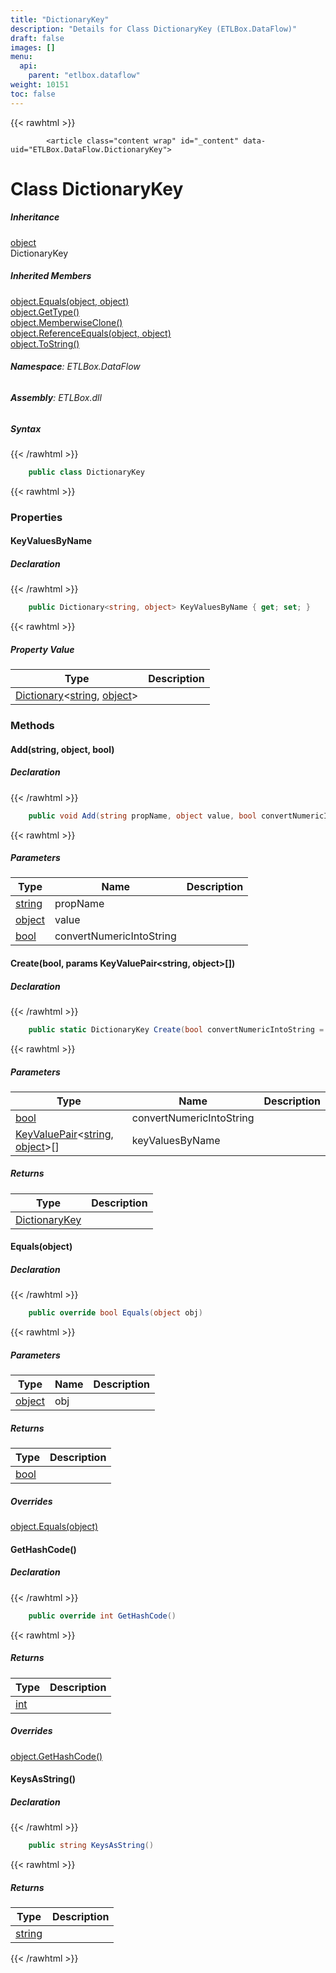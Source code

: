 ```yaml
---
title: "DictionaryKey"
description: "Details for Class DictionaryKey (ETLBox.DataFlow)"
draft: false
images: []
menu:
  api:
    parent: "etlbox.dataflow"
weight: 10151
toc: false
---
```


{{< rawhtml >}}

            <article class="content wrap" id="_content" data-uid="ETLBox.DataFlow.DictionaryKey">
  <h1 id="ETLBox_DataFlow_DictionaryKey" data-uid="ETLBox.DataFlow.DictionaryKey" class="text-break">Class DictionaryKey
</h1>
  <div class="markdown level0 summary"></div>
  <div class="markdown level0 conceptual"></div>
  <div class="inheritance">
    <h5>Inheritance</h5>
    <div class="level0"><a class="xref" href="https://learn.microsoft.com/dotnet/api/system.object">object</a></div>
    <div class="level1"><span class="xref">DictionaryKey</span></div>
  </div>
  <div class="inheritedMembers">
    <h5>Inherited Members</h5>
    <div>
      <a class="xref" href="https://learn.microsoft.com/dotnet/api/system.object.equals#system-object-equals(system-object-system-object)">object.Equals(object, object)</a>
    </div>
    <div>
      <a class="xref" href="https://learn.microsoft.com/dotnet/api/system.object.gettype">object.GetType()</a>
    </div>
    <div>
      <a class="xref" href="https://learn.microsoft.com/dotnet/api/system.object.memberwiseclone">object.MemberwiseClone()</a>
    </div>
    <div>
      <a class="xref" href="https://learn.microsoft.com/dotnet/api/system.object.referenceequals">object.ReferenceEquals(object, object)</a>
    </div>
    <div>
      <a class="xref" href="https://learn.microsoft.com/dotnet/api/system.object.tostring">object.ToString()</a>
    </div>
  </div>
<h6><strong>Namespace</strong>: ETLBox.DataFlow</h6>
  <h6><strong>Assembly</strong>: ETLBox.dll</h6>
  <h5 id="ETLBox_DataFlow_DictionaryKey_syntax">Syntax</h5>
{{< /rawhtml >}}

```C#
    public class DictionaryKey
```

{{< rawhtml >}}
  <h3 id="properties">Properties
</h3>
  <a id="ETLBox_DataFlow_DictionaryKey_KeyValuesByName_" data-uid="ETLBox.DataFlow.DictionaryKey.KeyValuesByName*"></a>
  <h4 id="ETLBox_DataFlow_DictionaryKey_KeyValuesByName" data-uid="ETLBox.DataFlow.DictionaryKey.KeyValuesByName">KeyValuesByName</h4>
  <div class="markdown level1 summary"></div>
  <div class="markdown level1 conceptual"></div>
  <h5 class="declaration">Declaration</h5>
{{< /rawhtml >}}

```C#
    public Dictionary<string, object> KeyValuesByName { get; set; }
```

{{< rawhtml >}}
  <h5 class="propertyValue">Property Value</h5>
  <table class="table table-bordered table-condensed">
    <thead>
      <tr>
        <th>Type</th>
        <th>Description</th>
      </tr>
    </thead>
    <tbody>
      <tr>
        <td><a class="xref" href="https://learn.microsoft.com/dotnet/api/system.collections.generic.dictionary-2">Dictionary</a>&lt;<a class="xref" href="https://learn.microsoft.com/dotnet/api/system.string">string</a>, <a class="xref" href="https://learn.microsoft.com/dotnet/api/system.object">object</a>&gt;</td>
        <td></td>
      </tr>
    </tbody>
  </table>
  <h3 id="methods">Methods
</h3>
  <a id="ETLBox_DataFlow_DictionaryKey_Add_" data-uid="ETLBox.DataFlow.DictionaryKey.Add*"></a>
  <h4 id="ETLBox_DataFlow_DictionaryKey_Add_System_String_System_Object_System_Boolean_" data-uid="ETLBox.DataFlow.DictionaryKey.Add(System.String,System.Object,System.Boolean)">Add(string, object, bool)</h4>
  <div class="markdown level1 summary"></div>
  <div class="markdown level1 conceptual"></div>
  <h5 class="declaration">Declaration</h5>
{{< /rawhtml >}}

```C#
    public void Add(string propName, object value, bool convertNumericIntoString = false)
```

{{< rawhtml >}}
  <h5 class="parameters">Parameters</h5>
  <table class="table table-bordered table-condensed">
    <thead>
      <tr>
        <th>Type</th>
        <th>Name</th>
        <th>Description</th>
      </tr>
    </thead>
    <tbody>
      <tr>
        <td><a class="xref" href="https://learn.microsoft.com/dotnet/api/system.string">string</a></td>
        <td><span class="parametername">propName</span></td>
        <td></td>
      </tr>
      <tr>
        <td><a class="xref" href="https://learn.microsoft.com/dotnet/api/system.object">object</a></td>
        <td><span class="parametername">value</span></td>
        <td></td>
      </tr>
      <tr>
        <td><a class="xref" href="https://learn.microsoft.com/dotnet/api/system.boolean">bool</a></td>
        <td><span class="parametername">convertNumericIntoString</span></td>
        <td></td>
      </tr>
    </tbody>
  </table>
  <a id="ETLBox_DataFlow_DictionaryKey_Create_" data-uid="ETLBox.DataFlow.DictionaryKey.Create*"></a>
  <h4 id="ETLBox_DataFlow_DictionaryKey_Create_System_Boolean_System_Collections_Generic_KeyValuePair_System_String_System_Object____" data-uid="ETLBox.DataFlow.DictionaryKey.Create(System.Boolean,System.Collections.Generic.KeyValuePair{System.String,System.Object}[])">Create(bool, params KeyValuePair&lt;string, object&gt;[])</h4>
  <div class="markdown level1 summary"></div>
  <div class="markdown level1 conceptual"></div>
  <h5 class="declaration">Declaration</h5>
{{< /rawhtml >}}

```C#
    public static DictionaryKey Create(bool convertNumericIntoString = false, params KeyValuePair<string, object>[] keyValuesByName)
```

{{< rawhtml >}}
  <h5 class="parameters">Parameters</h5>
  <table class="table table-bordered table-condensed">
    <thead>
      <tr>
        <th>Type</th>
        <th>Name</th>
        <th>Description</th>
      </tr>
    </thead>
    <tbody>
      <tr>
        <td><a class="xref" href="https://learn.microsoft.com/dotnet/api/system.boolean">bool</a></td>
        <td><span class="parametername">convertNumericIntoString</span></td>
        <td></td>
      </tr>
      <tr>
        <td><a class="xref" href="https://learn.microsoft.com/dotnet/api/system.collections.generic.keyvaluepair-2">KeyValuePair</a>&lt;<a class="xref" href="https://learn.microsoft.com/dotnet/api/system.string">string</a>, <a class="xref" href="https://learn.microsoft.com/dotnet/api/system.object">object</a>&gt;[]</td>
        <td><span class="parametername">keyValuesByName</span></td>
        <td></td>
      </tr>
    </tbody>
  </table>
  <h5 class="returns">Returns</h5>
  <table class="table table-bordered table-condensed">
    <thead>
      <tr>
        <th>Type</th>
        <th>Description</th>
      </tr>
    </thead>
    <tbody>
      <tr>
        <td><a class="xref" href="/api/etlbox.dataflow/dictionarykey">DictionaryKey</a></td>
        <td></td>
      </tr>
    </tbody>
  </table>
  <a id="ETLBox_DataFlow_DictionaryKey_Equals_" data-uid="ETLBox.DataFlow.DictionaryKey.Equals*"></a>
  <h4 id="ETLBox_DataFlow_DictionaryKey_Equals_System_Object_" data-uid="ETLBox.DataFlow.DictionaryKey.Equals(System.Object)">Equals(object)</h4>
  <div class="markdown level1 summary"></div>
  <div class="markdown level1 conceptual"></div>
  <h5 class="declaration">Declaration</h5>
{{< /rawhtml >}}

```C#
    public override bool Equals(object obj)
```

{{< rawhtml >}}
  <h5 class="parameters">Parameters</h5>
  <table class="table table-bordered table-condensed">
    <thead>
      <tr>
        <th>Type</th>
        <th>Name</th>
        <th>Description</th>
      </tr>
    </thead>
    <tbody>
      <tr>
        <td><a class="xref" href="https://learn.microsoft.com/dotnet/api/system.object">object</a></td>
        <td><span class="parametername">obj</span></td>
        <td></td>
      </tr>
    </tbody>
  </table>
  <h5 class="returns">Returns</h5>
  <table class="table table-bordered table-condensed">
    <thead>
      <tr>
        <th>Type</th>
        <th>Description</th>
      </tr>
    </thead>
    <tbody>
      <tr>
        <td><a class="xref" href="https://learn.microsoft.com/dotnet/api/system.boolean">bool</a></td>
        <td></td>
      </tr>
    </tbody>
  </table>
  <h5 class="overrides">Overrides</h5>
  <div><a class="xref" href="https://learn.microsoft.com/dotnet/api/system.object.equals#system-object-equals(system-object)">object.Equals(object)</a></div>
  <a id="ETLBox_DataFlow_DictionaryKey_GetHashCode_" data-uid="ETLBox.DataFlow.DictionaryKey.GetHashCode*"></a>
  <h4 id="ETLBox_DataFlow_DictionaryKey_GetHashCode" data-uid="ETLBox.DataFlow.DictionaryKey.GetHashCode">GetHashCode()</h4>
  <div class="markdown level1 summary"></div>
  <div class="markdown level1 conceptual"></div>
  <h5 class="declaration">Declaration</h5>
{{< /rawhtml >}}

```C#
    public override int GetHashCode()
```

{{< rawhtml >}}
  <h5 class="returns">Returns</h5>
  <table class="table table-bordered table-condensed">
    <thead>
      <tr>
        <th>Type</th>
        <th>Description</th>
      </tr>
    </thead>
    <tbody>
      <tr>
        <td><a class="xref" href="https://learn.microsoft.com/dotnet/api/system.int32">int</a></td>
        <td></td>
      </tr>
    </tbody>
  </table>
  <h5 class="overrides">Overrides</h5>
  <div><a class="xref" href="https://learn.microsoft.com/dotnet/api/system.object.gethashcode">object.GetHashCode()</a></div>
  <a id="ETLBox_DataFlow_DictionaryKey_KeysAsString_" data-uid="ETLBox.DataFlow.DictionaryKey.KeysAsString*"></a>
  <h4 id="ETLBox_DataFlow_DictionaryKey_KeysAsString" data-uid="ETLBox.DataFlow.DictionaryKey.KeysAsString">KeysAsString()</h4>
  <div class="markdown level1 summary"></div>
  <div class="markdown level1 conceptual"></div>
  <h5 class="declaration">Declaration</h5>
{{< /rawhtml >}}

```C#
    public string KeysAsString()
```

{{< rawhtml >}}
  <h5 class="returns">Returns</h5>
  <table class="table table-bordered table-condensed">
    <thead>
      <tr>
        <th>Type</th>
        <th>Description</th>
      </tr>
    </thead>
    <tbody>
      <tr>
        <td><a class="xref" href="https://learn.microsoft.com/dotnet/api/system.string">string</a></td>
        <td></td>
      </tr>
    </tbody>
  </table>

{{< /rawhtml >}}
